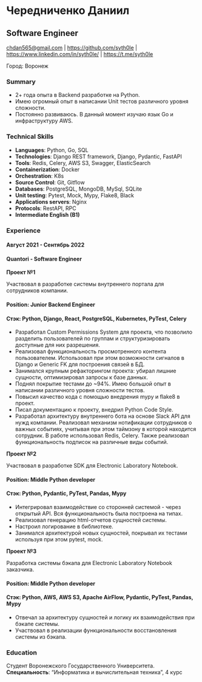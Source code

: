 # **Чередниченко Даниил**
## Software Engineer
chdan565@gmail.com | https://github.com/syth0le | https://www.linkedin.com/in/syth0le/ | https://t.me/syth0le

Город: Воронеж

### Summary
- 2+ года опыта в Backend разработке на Python.
- Имею огромный опыт в написании Unit тестов различного уровня сложности.
- Постоянно развиваюсь. В данный момент изучаю язык Go и инфраструктуру AWS.

### Technical Skills                                                                                                                             
* **Languages**: Python, Go, SQL
* **Technologies**: Django REST framework, Django, Pydantic, FastAPI
* **Tools**:  Redis, Celery, AWS S3, Swagger, ElasticSearch
* **Containerization**: Docker
* **Orchestration**: K8s
* **Source Control**: Git, Gitflow
* **Databases**: PostgreSQL, MongoDB, MySql, SQLite
* **Unit testing**: Pytest, Mock, Mypy, Flake8, Black
* **Applications servers**: Nginx
* **Protocols**: RestAPI, RPC
* **Intermediate English (B1)**

### Experience
#### Август 2021 - Сентябрь 2022
#### Quantori - Software Engineer

**Проект №1**

Участвовал в разработке системы внутреннего портала для сотрудников компании.
#### Position: Junior Backend Engineer
#### Стэк: Python, Django, React, PostgreSQL, Kubernetes, PyTest, Celery
- Разработал Custom Permissions System для проекта, что позволило разделить пользователей по группам и структуризировать доступные для них разрешения.
- Реализовал функциональность просмотренного контента пользователем. Использовал при этом возможности сигналов в Django и Generic FK для построения связей в БД.
- Занимался крупным рефакторингом проекта: убирал лишние сущности, оптимизировал запросы к базе данных.
- Поднял покрытие тестами до ~94%. Имею большой опыт в написании различного уровня сложности тестов.
- Повысил качество кода с помощью внедрения mypy и flake8 в проект.
- Писал документацию к проекту, внедрил Python Code Style.
- Разработал архитектуру внутреннего бота на основе Slack API для нужд компании. Реализовал механизм нотификации сотрудников о важных событиях, учитывая при этом таймзону в которой находится сотрудник. В работе использовал Redis, Celery. Также реализовал функциональность подписок на различные виды событий.

**Проект №2**

Участвовал в разработке SDK для Electronic Laboratory Notebook.
#### Position: Middle Python developer
#### Стэк: Python, Pydantic, PyTest, Pandas, Mypy
- Интегрировал взаимодействие со сторонней системой - через открытый API. Вся функциональность была построена на типах.
- Реализовал генерацию html-отчетов сущностей системы.
- Настроил логирование в библиотеке.
- Занимался архитектурой новых сущностей, покрывал их тестами используя при этом pytest, mock.

**Проект №3**

Разработка системы бэкапа для Electronic Laboratory Notebook заказчика.
#### Position: Middle Python developer
#### Стэк: Python, AWS, AWS S3, Apache AirFlow, Pydantic, PyTest, Pandas, Mypy
- Отвечал за архитектуру сущностей и логику их взаимодействия при бэкапе системы.
- Участвовал в реализации функциональности восстановления системы из бэкапа.


### Education
Студент Воронежского Государственного Университета.
**Специальность**: “Информатика и вычислительная техника”, 4 курс
